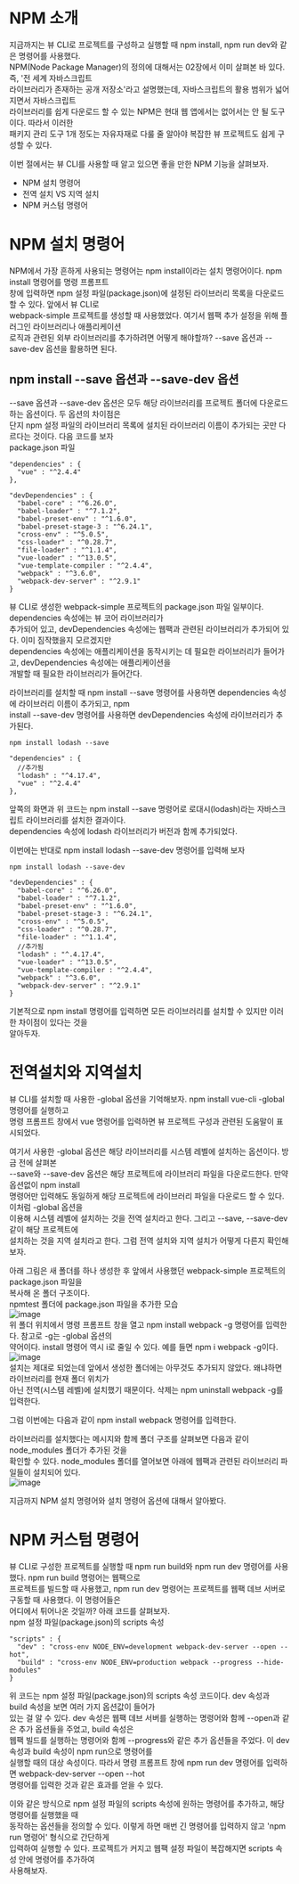 # NPM 소개
지금까지는 뷰 CLI로 프로젝트를 구성하고 실행할 때 npm install, npm run dev와 같은 명령어를 사용했다.   
NPM(Node Package Manager)의 정의에 대해서는 02장에서 이미 살펴본 바 있다. 즉, '전 세계 자바스크립트  
라이브러리가 존재하는 공개 저장소'라고 설명했는데, 자바스크립트의 활용 범위가 넓어지면서 자바스크립트  
라이브러리를 쉽게 다운로드 할 수 있는 NPM은 현대 웹 앱에서는 없어서는 안 될 도구이다. 따라서 이러한  
패키지 관리 도구 1개 정도는 자유자재로 다룰 줄 알아야 복잡한 뷰 프로젝트도 쉽게 구성할 수 있다.  
  
이번 절에서는 뷰 CLI를 사용할 때 알고 있으면 좋을 만한 NPM 기능을 살펴보자.  
- NPM 설치 명령어
- 전역 설치 VS 지역 설치
- NPM 커스텀 명령어

# NPM 설치 명령어
NPM에서 가장 흔하게 사용되는 명령어는 npm install이라는 설치 명령어이다. npm install 명령어를 명령 프롬프트  
창에 입력하면 npm 설정 파일(package.json)에 설정된 라이브러리 목록을 다운로드할 수 있다. 앞에서 뷰 CLI로   
webpack-simple 프로젝트를 생성할 때 사용했었다. 여기서 웹팩 추가 설정을 위해 플러그인 라이브러리나 애플리케이션  
로직과 관련된 외부 라이브러리를 추가하려면 어떻게 해야할까? --save 옵션과 --save-dev 옵션을 활용하면 된다.  
  
## npm install --save 옵션과 --save-dev 옵션
--save 옵션과 --save-dev 옵션은 모두 해당 라이브러리를 프로젝트 폴더에 다운로드하는 옵션이다. 두 옵션의 차이점은  
단지 npm 설정 파일의 라이브러리 목록에 설치된 라이브러리 이름이 추가되는 곳만 다르다는 것이다. 다음 코드를 보자  
package.json 파일  
```
"dependencies" : {
  "vue" : "^2.4.4"
},
```
```
"devDependencies" : {
  "babel-core" : "^6.26.0",
  "babel-loader" : "^7.1.2",
  "babel-preset-env" : "^1.6.0",
  "babel-preset-stage-3 : "^6.24.1",
  "cross-env" : "^5.0.5",
  "css-loader" : "^0.28.7",
  "file-loader" : "^1.1.4",
  "vue-loader" : "^13.0.5",
  "vue-template-compiler : "^2.4.4",
  "webpack" : "^3.6.0",
  "webpack-dev-server" : "^2.9.1"
}
```
뷰 CLI로 생성한 webpack-simple 프로젝트의 package.json 파일 일부이다. dependencies 속성에는 뷰 코어 라이브러리가  
추가되어 있고, devDependencies 속성에는 웹팩과 관련된 라이브러리가 추가되어 있다. 이미 짐작했을지 모르겠지만  
dependencies 속성에는 애플리케이션을 동작시키는 데 필요한 라이브러리가 들어가고, devDependencies 속성에는 애플리케이션을   
개발할 때 필요한 라이브러리가 들어간다.   
  
라이브러리를 설치할 때 npm install --save 명령어를 사용하면 dependencies 속성에 라이브러리 이름이 추가되고, npm   
install --save-dev 명령어를 사용하면 devDependencies 속성에 라이브러리가 추가된다.   
```
npm install lodash --save
```
```
"dependencies" : {
  //추가됨
  "lodash" : "^4.17.4",
  "vue" : "^2.4.4"
},
```
앞쪽의 화면과 위 코드는 npm install --save 명령어로 로대시(lodash)라는 자바스크립트 라이브러리를 설치한 결과이다.  
dependencies 속성에 lodash 라이브러리가 버전과 함께 추가되었다.   
  
이번에는 반대로 npm install lodash --save-dev 명령어를 입력해 보자  
```
npm install lodash --save-dev
```
```
"devDependencies" : {
  "babel-core" : "^6.26.0",
  "babel-loader" : "^7.1.2",
  "babel-preset-env" : "^1.6.0",
  "babel-preset-stage-3 : "^6.24.1",
  "cross-env" : "^5.0.5",
  "css-loader" : "^0.28.7",
  "file-loader" : "^1.1.4",
  //추가됨
  "lodash" : "^.4.17.4",
  "vue-loader" : "^13.0.5",
  "vue-template-compiler : "^2.4.4",
  "webpack" : "^3.6.0",
  "webpack-dev-server" : "^2.9.1"
}
```
기본적으로 npm install 명령어를 입력하면 모든 라이브러리를 설치할 수 있지만 이러한 차이점이 있다는 것을  
알아두자.   

# 전역설치와 지역설치
뷰 CLI를 설치할 때 사용한 -global 옵션을 기억해보자. npm install vue-cli -global 명령어를 실행하고  
명령 프롬프트 창에서 vue 명령어를 입력하면 뷰 프로젝트 구성과 관련된 도움말이 표시되었다.  
  
여기서 사용한 -global 옵션은 해당 라이브러리를 시스템 레벨에 설치하는 옵션이다. 방금 전에 살펴본  
--save와 --save-dev 옵션은 해당 프로젝트에 라이브러리 파일을 다운로드한다. 만약 옵션없이 npm install  
명령어만 입력해도 동일하게 해당 프로젝트에 라이브러리 파일을 다운로드 할 수 있다. 이처럼 -global 옵션을  
이용해 시스템 레벨에 설치하는 것을 전역 설치라고 한다. 그리고 --save, --save-dev 같이 해당 프로젝트에  
설치하는 것을 지역 설치라고 한다. 그럼 전역 설치와 지역 설치가 어떻게 다른지 확인해보자.  
  
아래 그림은 새 폴더를 하나 생성한 후 앞에서 사용했던 webpack-simple 프로젝트의 package.json 파일을  
복사해 온 폴더 구조이다.  
npmtest 폴더에 package.json 파일을 추가한 모습  
![image](https://user-images.githubusercontent.com/33191974/149930207-7eb5ec9c-46cf-48c6-843d-8f9ec1710d18.png)  
위 폴더 위치에서 명령 프롬프트 창을 열고 npm install webpack -g 명령어를 입력한다. 참고로 -g는 -global 옵션의   
약어이다. install 명령어 역시 i로 줄일 수 있다. 예를 들면 npm i webpack -g이다.     
![image](https://user-images.githubusercontent.com/33191974/149930506-755d873e-34f2-4595-8096-78321253b4b5.png)  
설치는 제대로 되었는데 앞에서 생성한 폴더에는 아무것도 추가되지 않았다. 왜냐하면 라이브러리를 현재 폴더 위치가   
아닌 전역(시스템 레벨)에 설치했기 때문이다. 삭제는 npm uninstall webpack -g를 입력한다.
  
그럼 이번에는 다음과 같이 npm install webpack 명령어를 입력한다.   

라이브러리를 설치했다는 메시지와 함께 폴더 구조를 살펴보면 다음과 같이 node_modules 폴더가 추가된 것을  
확인할 수 있다. node_modules 폴더를 열어보면 아래에 웹팩과 관련된 라이브러리 파일들이 설치되어 있다.   
![image](https://user-images.githubusercontent.com/33191974/149930954-a1653b72-6cb5-4ebc-92a2-f4b4cf95bcc3.png)  

지금까지 NPM 설치 명령어와 설치 명령어 옵션에 대해서 알아봤다.  

# NPM 커스텀 명령어
뷰 CLI로 구성한 프로젝트를 실행할 때 npm run build와 npm run dev 명령어를 사용했다. npm run build 명령어는 웹팩으로  
프로젝트를 빌드할 때 사용했고, npm run dev 명령어는 프로젝트를 웹팩 데브 서버로 구동할 때 사용했다. 이 명령어들은  
어디에서 튀어나온 것일까? 아래 코드를 살펴보자.   
npm 설정 파일(package.json)의 scripts 속성  
```
"scripts" : {
  "dev" : "cross-env NODE_ENV=development webpack-dev-server --open --hot",
  "build" : "cross-env NODE_ENV=production webpack --progress --hide-modules"
}
```
위 코드는 npm 설정 파일(package.json)의 scripts 속성 코드이다. dev 속성과 build 속성을 보면 여러 가지 옵션값이 들어가  
있는 걸 알 수 있다. dev 속성은 웹팩 데브 서버를 실행하는 명령어와 함께 --open과 같은 추가 옵션들을 주었고, build 속성은   
웹팩 빌드를 실행하는 명령어와 함께 --progress와 같은 추가 옵션들을 주었다. 이 dev 속성과 build 속성이 npm run으로 명령어를  
실행할 때의 대상 속성이다. 따라서 명령 프롬프트 창에 npm run dev 명령어를 입력하면 webpack-dev-server --open --hot   
명령어를 입력한 것과 같은 효과를 얻을 수 있다.  
  
이와 같은 방식으로 npm 설정 파일의 scripts 속성에 원하는 명령어를 추가하고, 해당 명령어를 실행했을 때  
동작하는 옵션들을 정의할 수 있다. 이렇게 하면 매번 긴 명령어를 입력하지 않고 'npm run 명령어' 형식으로 간단하게  
입력하여 실행할 수 있다. 프로젝트가 커지고 웹팩 설정 파일이 복잡해지면 scripts 속성 안에 명령어를 추가하여   
사용해보자.   





















































